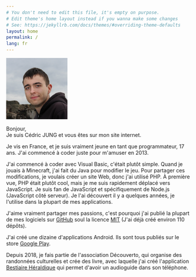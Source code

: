 ```yaml
---
# You don't need to edit this file, it's empty on purpose.
# Edit theme's home layout instead if you wanna make some changes
# See: https://jekyllrb.com/docs/themes/#overriding-theme-defaults
layout: home
permalink: /
lang: fr
---
```


<img src="/profile.png" alt="Photo" width="33%" class="profile">

Bonjour,  
Je suis Cédric JUNG et vous êtes sur mon site internet.  


Je vis en France, et je suis vraiment jeune en tant que programmateur, 17 ans. J'ai commencé à coder juste pour m'amuser en 2013.


J'ai commencé à coder avec Visual Basic, c'était plutôt simple. Quand je jouais à Minecraft, j'ai fait du Java pour modifier le jeu. Pour partager ces modifications, je voulais créer un site Web, donc j'ai utilisé PHP. À première vue, PHP était plutôt cool, mais je me suis rapidement déplacé vers JavaScript. Je suis fan de JavaScript et spécifiquement de Node.js (JavaScript côté serveur). Je l'ai découvert il y a quelques années, je l'utilise dans la plupart de mes applications.


J'aime vraiment partager mes passions, c'est pourquoi j'ai publié la plupart de mes logiciels sur [GitHub](//cedced19.github.io) soul la licence [MIT](/license) (J'ai déjà créé environ 110 dépôts).


J'ai créé une dizaine d'applications Android. Ils sont tous publiés sur le store [Google Play](https://play.google.com/store/apps/dev?id=8053368172585015347).

Depuis 2018, je fais partie de l'association Découverto, qui organise des randonnées culturelles et crée des livre, avec laquelle j'ai créé l'application [Bestiaire Héraldique](https://play.google.com/store/apps/details?id=com.bestiaireheraldique) qui permet d'avoir un audioguide dans son téléphone. 